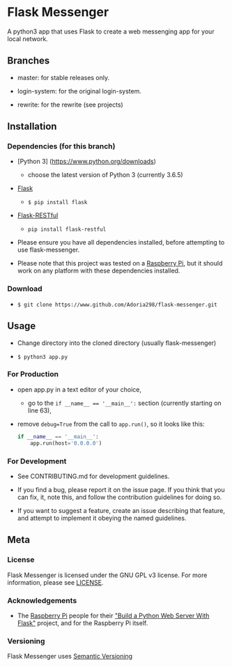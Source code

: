# Flask Messenger

A python3 app that uses Flask to create a web messenging app for your local network.

## Branches

- master: for stable releases only.

- login-system: for the original login-system.

- rewrite: for the rewrite (see projects)

## Installation

### Dependencies (for this branch)

- [Python 3]
 (https://www.python.org/downloads)

  - choose the latest version of Python 3 (currently 3.6.5)

- [Flask](http://flask.pocoo.org/)

  - `$ pip install flask`

- [Flask-RESTful](https://flask-restful.readthedocs.io/en/latest/)

  - `pip install flask-restful`

- Please ensure you have all dependencies installed, before attempting to use flask-messenger.

- Please note that this project was tested on a [Raspberry Pi](https://www.raspberrypi.org/products/), but it should work on any platform with these dependencies installed.

### Download

- `$ git clone https://www.github.com/Adoria298/flask-messenger.git`

## Usage

- Change directory into the cloned directory (usually flask-messenger)

- `$ python3 app.py`

### For Production

- open app.py in a text editor of your choice,

  - go to the `if __name__ == '__main__':` section (currently starting on line 63),

- remove `debug=True` from the call to `app.run()`, so it looks like this:
    ```python
    if __name__ == '__main__':
        app.run(host='0.0.0.0')
    ```

### For Development

- See CONTRIBUTING.md for development guidelines.

- If you find a bug, please report it on the issue page. If you think that you can fix, it, note this, and follow the contribution guidelines for doing so.

- If you want to suggest a feature, create an issue describing that feature, and attempt to implement it obeying the named guidelines.

## Meta

### License

 Flask Messenger is licensed under the GNU GPL v3 license. For more information, please see [LICENSE](https://github.com/Adoria298/flask-messenger/blob/master/LICENSE).

### Acknowledgements

- The [Raspberry Pi](https://www.raspberrypi.org) people for their ["Build a Python Web Server With Flask"](https://projects.raspberrypi.org/en/projects/python-web-server-with-flask) project, and for the Raspberry Pi itself.

### Versioning

 Flask Messenger uses [Semantic Versioning](https://www.semver.org)
